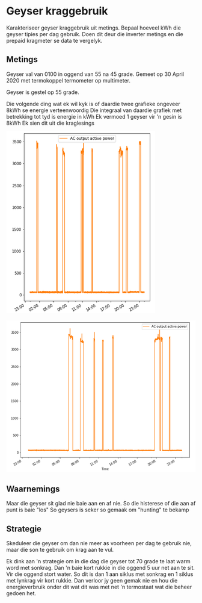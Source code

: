 # Geyser kraggebruik

Karakteriseer geyser kraggebruik uit metings.  Bepaal hoeveel kWh die geyser tipies per dag gebruik.  Doen dit deur die inverter metings en die prepaid kragmeter se data te vergelyk.



## Metings

Geyser val van 0100 in oggend van 55 na 45 grade.  Gemeet op 30 April 2020 met termokoppel termometer op multimeter.

Geyser is gestel op 55 grade.



Die volgende ding wat ek wil kyk is of daardie twee grafieke ongeveer 8kWh se energie verteenwoordig
Die integraal van daardie grafiek met betrekking tot tyd is energie in kWh
Ek vermoed 1 geyser vir 'n gesin is 8kWh
Ek sien dit uit die kraglesings

![GeyserAanDag](Prente/GeyserAanDag.png)



![GeyserAanDag2](Prente/GeyserAanDag2.png)



## Waarnemings

Maar die geyser sit glad nie baie aan en af nie. So die histerese of die aan af punt is baie "los"
So geysers is seker so gemaak om "hunting" te bekamp





## Strategie

Skeduleer die geyser om dan nie meer as voorheen per dag te gebruik nie, maar die son te gebruik om krag aan te vul.

Ek dink aan 'n strategie om in die dag die geyser tot 70 grade te laat warm word met sonkrag.  Dan 'n baie kort rukkie in die oggend 5 uur net aan te sit.  Vir die oggend stort water.  So dit is dan 1 aan siklus met sonkrag en 1 siklus met lynkrag vir kort rukkie.  Dan verloor jy geen gemak nie en hou die energieverbruik onder dit wat dit was met net 'n termostaat wat die beheer gedoen het.





